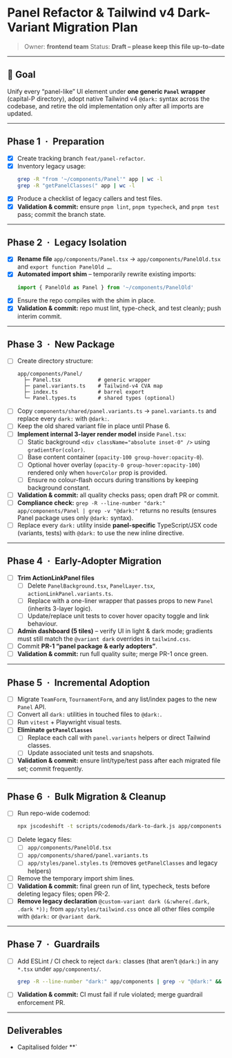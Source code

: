 # Panel Refactor & Tailwind v4 Dark-Variant Migration Plan

> Owner: **frontend team**
> Status: **Draft – please keep this file up-to-date**

---

## 🎯 Goal

Unify every “panel-like” UI element under **one generic `Panel` wrapper** (capital-P directory), adopt native Tailwind v4 `@dark:` syntax across the codebase, and retire the old implementation only after all imports are updated.

---

## Phase 1 · Preparation

- [x] Create tracking branch `feat/panel-refactor`.
- [x] Inventory legacy usage:
   ```bash
   grep -R "from '~/components/Panel'" app | wc -l
   grep -R "getPanelClasses(" app | wc -l
   ```
- [x] Produce a checklist of legacy callers and test files.
- [x] **Validation & commit:** ensure `pnpm lint`, `pnpm typecheck`, and `pnpm test` pass; commit the branch state.

---

## Phase 2 · Legacy Isolation

- [x] **Rename file** `app/components/Panel.tsx` → `app/components/PanelOld.tsx` and `export function PanelOld …`.
- [x] **Automated import shim** – temporarily rewrite existing imports:
   ```ts
   import { PanelOld as Panel } from '~/components/PanelOld'
   ```
- [x] Ensure the repo compiles with the shim in place.
- [x] **Validation & commit:** repo must lint, type-check, and test cleanly; push interim commit.

---

## Phase 3 · New Package

- [ ] Create directory structure:
   ```
   app/components/Panel/
     ├─ Panel.tsx            # generic wrapper
     ├─ panel.variants.ts    # Tailwind-v4 CVA map
     ├─ index.ts             # barrel export
     └─ Panel.types.ts       # shared types (optional)
   ```
- [ ] Copy `components/shared/panel.variants.ts` → `panel.variants.ts` and replace every `dark:` with `@dark:`.
- [ ] Keep the old shared variant file in place until Phase 6.
- [ ] **Implement internal 3-layer render model** inside `Panel.tsx`:
   - [ ] Static background `<div className="absolute inset-0" />` using `gradientFor(color)`.
   - [ ] Base content container (`opacity-100 group-hover:opacity-0`).
   - [ ] Optional hover overlay (`opacity-0 group-hover:opacity-100`) rendered only when `hoverColor` prop is provided.
   - [ ] Ensure no colour-flash occurs during transitions by keeping background constant.
- [ ] **Validation & commit:** all quality checks pass; open draft PR or commit.
- [ ] **Compliance check:** `grep -R --line-number "dark:" app/components/Panel | grep -v "@dark:"` returns no results (ensures Panel package uses only `@dark:` syntax).
- [ ] Replace every `dark:` utility inside **panel-specific** TypeScript/JSX code (variants, tests) with `@dark:` to use the new inline directive.

---

## Phase 4 · Early-Adopter Migration

- [ ] **Trim ActionLinkPanel files**
   - [ ] Delete `PanelBackground.tsx`, `PanelLayer.tsx`, `actionLinkPanel.variants.ts`.
   - [ ] Replace with a one-liner wrapper that passes props to new `Panel` (inherits 3-layer logic).
   - [ ] Update/replace unit tests to cover hover opacity toggle and link behaviour.
- [ ] **Admin dashboard (5 tiles)** – verify UI in light & dark mode; gradients must still match the `@variant dark` overrides in `tailwind.css`.
- [ ] Commit **PR-1 “panel package & early adopters”**.
- [ ] **Validation & commit:** run full quality suite; merge PR-1 once green.

---

## Phase 5 · Incremental Adoption

- [ ] Migrate `TeamForm`, `TournamentForm`, and any list/index pages to the new `Panel` API.
- [ ] Convert all `dark:` utilities in touched files to `@dark:`.
- [ ] Run `vitest` + Playwright visual tests.
- [ ] **Eliminate `getPanelClasses`**
   - [ ] Replace each call with `panel.variants` helpers or direct Tailwind classes.
   - [ ] Update associated unit tests and snapshots.
- [ ] **Validation & commit:** ensure lint/type/test pass after each migrated file set; commit frequently.

---

## Phase 6 · Bulk Migration & Cleanup

- [ ] Run repo-wide codemod:
   ```bash
   npx jscodeshift -t scripts/codemods/dark-to-dark.js app/components
   ```
- [ ] Delete legacy files:
   - [ ] `app/components/PanelOld.tsx`
   - [ ] `app/components/shared/panel.variants.ts`
   - [ ] `app/styles/panel.styles.ts` (removes `getPanelClasses` and legacy helpers)
- [ ] Remove the temporary import shim lines.
- [ ] **Validation & commit:** final green run of lint, typecheck, tests before deleting legacy files; open PR-2.
- [ ] **Remove legacy declaration** `@custom-variant dark (&:where(.dark, .dark *));` from `app/styles/tailwind.css` once all other files compile with `@dark:` or `@variant dark`.

---

## Phase 7 · Guardrails

- [ ] Add ESLint / CI check to reject `dark:` classes (that aren’t `@dark:`) in any `*.tsx` under `app/components/`.
   ```bash
   grep -R --line-number "dark:" app/components | grep -v "@dark:" && exit 1
   ```
- [ ] **Validation & commit:** CI must fail if rule violated; merge guardrail enforcement PR.

---

## Deliverables

- Capitalised folder \*\*`
